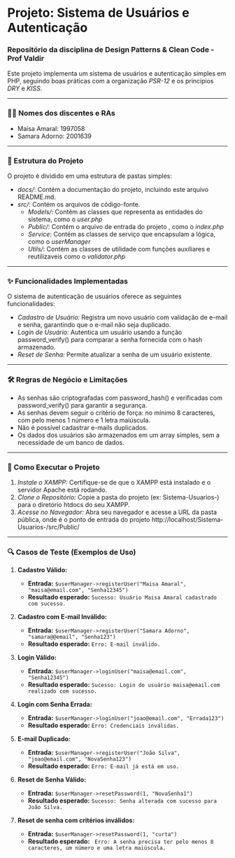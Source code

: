 # Projeto: Sistema de Usuários e Autenticação

### Repositório da disciplina de Design Patterns & Clean Code - Prof Valdir

Este projeto implementa um sistema de usuários e autenticação simples em PHP, seguindo boas práticas com a organização *PSR-12* e os princípios *DRY* e *KISS*.

---

### 🧑‍🎓 Nomes dos discentes e RAs

- Maisa Amaral: 1997058
- Samara Adorno: 2001639

---

### 📂 Estrutura do Projeto

O projeto é dividido em uma estrutura de pastas simples:

- *docs/*: Contém a documentação do projeto, incluindo este arquivo README.md.
- *src/*: Contém os arquivos de código-fonte.
    - *Models/*: Contém as classes que representa as entidades do sistema, como o *user.php*
    - *Public/*: Contém o arquivo de entrada do projeto , como o *index.php*
    - *Service*: Contém as classes de serviço que encapsulam a lógica, como o *userManager*
    - *Utils/*: Contém as classes de utilidade com funções auxiliares e reutilizaveis como o *validator.php*

---

### ✨ Funcionalidades Implementadas

O sistema de autenticação de usuários oferece as seguintes funcionalidades:

- *Cadastro de Usuário:* Registra um novo usuário com validação de e-mail e senha, garantindo que o e-mail não seja duplicado.
- *Login de Usuário:* Autentica um usuário usando a função password_verify() para comparar a senha fornecida com o hash armazenado.
- *Reset de Senha:* Permite atualizar a senha de um usuário existente.

---

### 🛠️ Regras de Negócio e Limitações

- As senhas são criptografadas com password_hash() e verificadas com password_verify() para garantir a segurança.
- As senhas devem seguir o critério de força: no mínimo 8 caracteres, com pelo menos 1 número e 1 letra maiúscula.
- Não é possível cadastrar e-mails duplicados.
- Os dados dos usuários são armazenados em um array simples, sem a necessidade de um banco de dados.

---

### 🚀 Como Executar o Projeto

1.  *Instale o XAMPP:* Certifique-se de que o XAMPP está instalado e o servidor Apache está rodando.
2.  *Clone o Repositório:* Copie a pasta do projeto (ex: Sistema-Usuarios-) para o diretório htdocs do seu XAMPP.
3.  *Acesse no Navegador:* Abra seu navegador e acesse a URL da pasta pública, onde é o ponto de entrada do projeto http://localhost/Sistema-Usuarios-/src/Public/

---

### 🔍 Casos de Teste (Exemplos de Uso)

1.  **Cadastro Válido:**
    - **Entrada:** `$userManager->registerUser("Maisa Amaral", "maisa@email.com", "Senha12345")`
    - **Resultado esperado:** `Sucesso: Usuário Maisa Amaral cadastrado com sucesso.`

2.  **Cadastro com E-mail Inválido:**
    - **Entrada:** `$userManager->registerUser("Samara Adorno", "samara@@email", "Senha123")`
    - **Resultado esperado:** `Erro: E-mail inválido.`

3. **Login Válido:**
    - **Entrada:** `$userManager->loginUser("maisa@email.com", "Senha12345")`
    - **Resultado esperado:** `Sucesso: Login do usuário maisa@email.com realizado com sucesso.`

4.  **Login com Senha Errada:**
    - **Entrada:** `$userManager->loginUser("joao@email.com", "Errada123")`
    - **Resultado esperado:** `Erro: Credenciais inválidas.`

5.  **E-mail Duplicado:**
    - **Entrada:** `$userManager->registerUser("João Silva", "joao@email.com", "NovaSenha123")`
    - **Resultado esperado:** `Erro: E-mail já está em uso.`

6. **Reset de Senha Válido:**
    - **Entrada:** `$userManager->resetPassword(1, "NovaSenha1")`
    - **Resultado esperado:** `Sucesso: Senha alterada com sucesso para João Silva.`

7. **Reset de senha com critérios inválidos:**
    - **Entrada:** `$userManager->resetPassword(1, "curta")`
    - **Resultado esperado:** ` Erro: A senha precisa ter pelo menos 8 caracteres, um número e uma letra maiúscula.`
